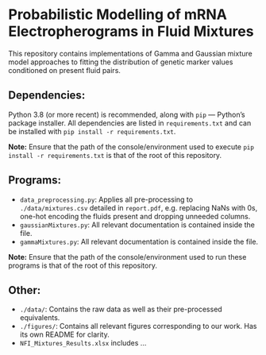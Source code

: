# Probabilistic Modelling of mRNA Electropherograms in Fluid Mixtures
This repository contains implementations of Gamma and Gaussian mixture model approaches to fitting the distribution of genetic marker values conditioned on present fluid pairs.

## Dependencies:
Python 3.8 (or more recent) is recommended, along with `pip` — Python’s package installer. All dependencies are listed in `requirements.txt` and can be installed with `pip install -r requirements.txt`.

**Note:** Ensure that the path of the console/environment used to execute `pip install -r requirements.txt` is that of the root of this repository.

## Programs:

- `data_preprocessing.py`: Applies all pre-processing to `./data/mixtures.csv` detailed in `report.pdf`, e.g. replacing NaNs with 0s, one-hot encoding the fluids present and dropping unneeded columns.
- `gaussianMixtures.py`: All relevant documentation is contained inside the file.
- `gammaMixtures.py`: All relevant documentation is contained inside the file.

**Note:** Ensure that the path of the console/environment used to run these programs is that of the root of this repository.

## Other:
- `./data/`: Contains the raw data as well as their pre-processed equivalents.
- `./figures/`: Contains all relevant figures corresponding to our work. Has its own README for clarity.
- `NFI_Mixtures_Results.xlsx` includes ...
